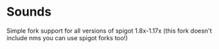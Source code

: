 # Sounds
Simple fork support for all versions of spigot 1.8x-1.17x (this fork doesn't include nms you can use spigot forks too!)

